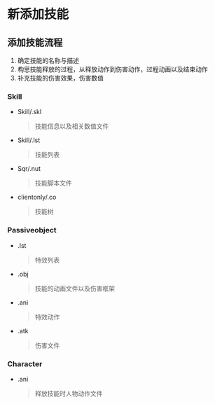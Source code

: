 # 新添加技能

## 添加技能流程
1.  确定技能的名称与描述
2.  构思技能释放的过程，从释放动作到伤害动作，过程动画以及结束动作
3.  补充技能的伤害效果，伤害数值

### Skill
- Skill/.skl
    >技能信息以及相关数值文件
- Skill/.lst
    >技能列表
- Sqr/.nut 
    >技能脚本文件
- clientonly/.co
    >技能树

### Passiveobject
- .lst
    >特效列表
- .obj
    >技能的动画文件以及伤害框架
- .ani
    >特效动作
- .atk
    >伤害文件

### Character
- .ani
    >释放技能时人物动作文件





